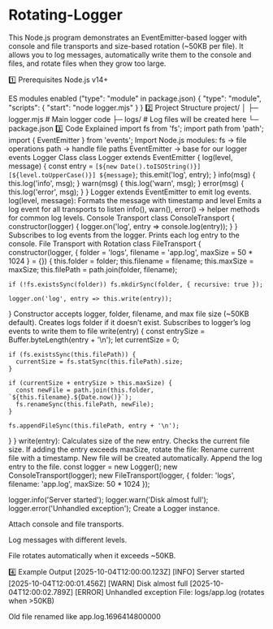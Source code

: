 # Rotating-Logger
This Node.js program demonstrates an EventEmitter-based logger with console and file transports and size-based rotation (~50KB per file).
It allows you to log messages, automatically write them to the console and files, and rotate files when they grow too large.

1️⃣ Prerequisites
Node.js v14+

ES modules enabled ("type": "module" in package.json)
{
  "type": "module",
  "scripts": {
    "start": "node logger.mjs"
  }
}
2️⃣ Project Structure
project/
│
├─ logger.mjs          # Main logger code
├─ logs/               # Log files will be created here
└─ package.json
3️⃣ Code Explained
import fs from 'fs';
import path from 'path';
import { EventEmitter } from 'events';
Import Node.js modules:
fs → file operations
path → handle file paths
EventEmitter → base for our logger events
Logger Class
class Logger extends EventEmitter {
  log(level, message) {
    const entry = `[${new Date().toISOString()}] [${level.toUpperCase()}] ${message}`;
    this.emit('log', entry);
  }
  info(msg) { this.log('info', msg); }
  warn(msg) { this.log('warn', msg); }
  error(msg) { this.log('error', msg); }
}
Logger extends EventEmitter to emit log events.
log(level, message):
Formats the message with timestamp and level
Emits a log event for all transports to listen
info(), warn(), error() → helper methods for common log levels.
Console Transport
class ConsoleTransport {
  constructor(logger) {
    logger.on('log', entry => console.log(entry));
  }
}
Subscribes to log events from the logger.
Prints each log entry to the console.
File Transport with Rotation
class FileTransport {
  constructor(logger, { folder = 'logs', filename = 'app.log', maxSize = 50 * 1024 } = {}) {
    this.folder = folder;
    this.filename = filename;
    this.maxSize = maxSize;
    this.filePath = path.join(folder, filename);

    if (!fs.existsSync(folder)) fs.mkdirSync(folder, { recursive: true });

    logger.on('log', entry => this.write(entry));
  }
Constructor accepts logger, folder, filename, and max file size (~50KB default).
Creates logs folder if it doesn’t exist.
Subscribes to logger’s log events to write them to file
  write(entry) {
    const entrySize = Buffer.byteLength(entry + '\n');
    let currentSize = 0;

    if (fs.existsSync(this.filePath)) {
      currentSize = fs.statSync(this.filePath).size;
    }

    if (currentSize + entrySize > this.maxSize) {
      const newFile = path.join(this.folder, `${this.filename}.${Date.now()}`);
      fs.renameSync(this.filePath, newFile);
    }

    fs.appendFileSync(this.filePath, entry + '\n');
  }
}
write(entry):
Calculates size of the new entry.
Checks the current file size.
If adding the entry exceeds maxSize, rotate the file:
Rename current file with a timestamp.
New file will be created automatically.
Append the log entry to the file.
const logger = new Logger();
new ConsoleTransport(logger);
new FileTransport(logger, { folder: 'logs', filename: 'app.log', maxSize: 50 * 1024 });

logger.info('Server started');
logger.warn('Disk almost full');
logger.error('Unhandled exception');
Create a Logger instance.

Attach console and file transports.

Log messages with different levels.

File rotates automatically when it exceeds ~50KB.

4️⃣ Example Output
[2025-10-04T12:00:00.123Z] [INFO] Server started
[2025-10-04T12:00:01.456Z] [WARN] Disk almost full
[2025-10-04T12:00:02.789Z] [ERROR] Unhandled exception
File:
logs/app.log (rotates when >50KB)

Old file renamed like app.log.1696414800000

